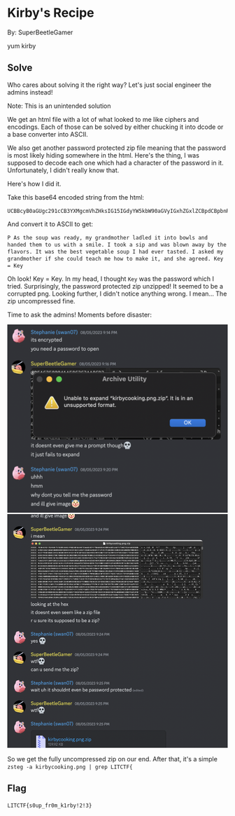 # Kirby's Recipe

By: SuperBeetleGamer

yum kirby

## Solve

Who cares about solving it the right way? Let's just social engineer the admins instead!

Note: This is an unintended solution

We get an html file with a lot of what looked to me like ciphers and encodings. Each of those can be solved by either chucking it into dcode or a base converter into ASCII.

We also get another password protected zip file meaning that the password is most likely hiding somewhere in the html. Here's the thing, I was supposed to decode each one which had a character of the password in it. Unfortunately, I didn't really know that.

Here's how I did it.

Take this base64 encoded string from the html:
```
UCBBcyB0aGUgc291cCB3YXMgcmVhZHksIG15IGdyYW5kbW90aGVyIGxhZGxlZCBpdCBpbnRvIGJvd2xzIGFuZCBoYW5kZWQgdGhlbSB0byB1cyB3aXRoIGEgc21pbGUuIEkgdG9vayBhIHNpcCBhbmQgd2FzIGJsb3duIGF3YXkgYnkgdGhlIGZsYXZvcnMuIEl0IHdhcyB0aGUgYmVzdCB2ZWdldGFibGUgc291cCBJIGhhZCBldmVyIHRhc3RlZC4gSSBhc2tlZCBteSBncmFuZG1vdGhlciBpZiBzaGUgY291bGQgdGVhY2ggbWUgaG93IHRvIG1ha2UgaXQsIGFuZCBzaGUgYWdyZWVkLiBLZXkgPSBLZXk=
```
And convert it to ASCII to get:
```
P As the soup was ready, my grandmother ladled it into bowls and handed them to us with a smile. I took a sip and was blown away by the flavors. It was the best vegetable soup I had ever tasted. I asked my grandmother if she could teach me how to make it, and she agreed. Key = Key
```

Oh look! Key = Key. In my head, I thought `Key` was the password which I tried. Surprisingly, the password protected zip unzipped! It seemed to be a corrupted png. Looking further, I didn't notice anything wrong. I mean... The zip uncompressed fine.

Time to ask the admins! Moments before disaster:

![](https://github.com/SuperBeetleGamer/Crypto-Writeups/blob/main/LITCTF%202023/Screen%20Shot%202023-08-12%20at%2010.45.43%20PM.png)
![](https://github.com/SuperBeetleGamer/Crypto-Writeups/blob/main/LITCTF%202023/Screen%20Shot%202023-08-12%20at%2010.46.30%20PM.png)

So we get the fully uncompressed zip on our end. After that, it's a simple `zsteg -a kirbycooking.png | grep LITCTF{`

## Flag

`LITCTF{s0up_fr0m_k1rby!2!3}`
